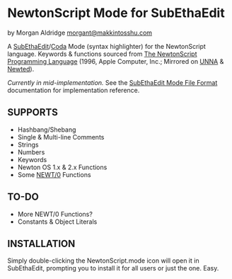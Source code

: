 NewtonScript Mode for SubEthaEdit
=================================

by Morgan Aldridge <morgant@makkintosshu.com>

A [SubEthaEdit](http://codingmonkeys.de/subethaedit/)/[Coda](http://panic.com/coda/) Mode (syntax highlighter) for the NewtonScript language. Keywords & functions sourced from [The NewtonScript 
Programming Language](http://manuals.info.apple.com/en_US/NewtonScriptProgramLanguage.PDF) (1996, Apple Computer, Inc.; Mirrored on [UNNA](http://www.unna.org/unna/development/documentation/NewtonScriptProgramLanguage.pdf) & [Newted](http://www.newted.org/download/manuals/NewtonScriptProgramLanguage.pdf)).

_Currently in mid-implementation._ See the [SubEthaEdit Mode File Format](http://codingmonkeys.de/subethaedit/mode.html) documentation for implementation reference.

SUPPORTS
--------

* Hashbang/Shebang
* Single & Multi-line Comments
* Strings
* Numbers
* Keywords
* Newton OS 1.x & 2.x Functions
* Some [NEWT/0](http://trac.so-kukan.com/newt/) Functions

TO-DO
-----

* More NEWT/0 Functions?
* Constants & Object Literals

INSTALLATION
------------

Simply double-clicking the NewtonScript.mode icon will open it in SubEthaEdit, prompting you to install it for all users or just the one. Easy.
